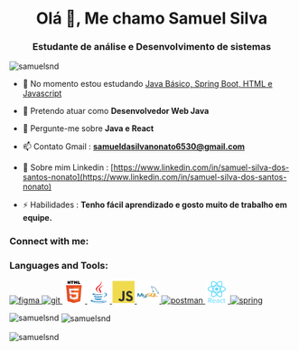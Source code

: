 <h1 align="center">Olá 👋, Me chamo Samuel Silva</h1>
<h3 align="center">Estudante de análise e Desenvolvimento de sistemas</h3>

<p align="left"> <img src="https://komarev.com/ghpvc/?username=samuelsnd&label=Profile%20views&color=0e75b6&style=flat" alt="samuelsnd" /> </p>

- 🔭 No momento estou estudando [Java Básico, Spring Boot, HTML e Javascript](https://github.com/Samuelsnd)

- 👯 Pretendo atuar como **Desenvolvedor Web Java**

- 💬 Pergunte-me sobre **Java e React**

- 📫 Contato Gmail : **samueldasilvanonato6530@gmail.com**

- 📄 Sobre mim Linkedin : [https://www.linkedin.com/in/samuel-silva-dos-santos-nonato](https://www.linkedin.com/in/samuel-silva-dos-santos-nonato)

- ⚡ Habilidades : **Tenho fácil aprendizado e gosto muito de trabalho em equipe.**

<h3 align="left">Connect with me:</h3>
<p align="left">
</p>

<h3 align="left">Languages and Tools:</h3>
<p align="left"> <a href="https://www.figma.com/" target="_blank" rel="noreferrer"> <img src="https://www.vectorlogo.zone/logos/figma/figma-icon.svg" alt="figma" width="40" height="40"/> </a> <a href="https://git-scm.com/" target="_blank" rel="noreferrer"> <img src="https://www.vectorlogo.zone/logos/git-scm/git-scm-icon.svg" alt="git" width="40" height="40"/> </a> <a href="https://www.w3.org/html/" target="_blank" rel="noreferrer"> <img src="https://raw.githubusercontent.com/devicons/devicon/master/icons/html5/html5-original-wordmark.svg" alt="html5" width="40" height="40"/> </a> <a href="https://www.java.com" target="_blank" rel="noreferrer"> <img src="https://raw.githubusercontent.com/devicons/devicon/master/icons/java/java-original.svg" alt="java" width="40" height="40"/> </a> <a href="https://developer.mozilla.org/en-US/docs/Web/JavaScript" target="_blank" rel="noreferrer"> <img src="https://raw.githubusercontent.com/devicons/devicon/master/icons/javascript/javascript-original.svg" alt="javascript" width="40" height="40"/> </a> <a href="https://www.mysql.com/" target="_blank" rel="noreferrer"> <img src="https://raw.githubusercontent.com/devicons/devicon/master/icons/mysql/mysql-original-wordmark.svg" alt="mysql" width="40" height="40"/> </a> <a href="https://postman.com" target="_blank" rel="noreferrer"> <img src="https://www.vectorlogo.zone/logos/getpostman/getpostman-icon.svg" alt="postman" width="40" height="40"/> </a> <a href="https://reactjs.org/" target="_blank" rel="noreferrer"> <img src="https://raw.githubusercontent.com/devicons/devicon/master/icons/react/react-original-wordmark.svg" alt="react" width="40" height="40"/> </a> <a href="https://spring.io/" target="_blank" rel="noreferrer"> <img src="https://www.vectorlogo.zone/logos/springio/springio-icon.svg" alt="spring" width="40" height="40"/> </a> </p>

<p><img align="left" src="https://github-readme-stats.vercel.app/api/top-langs?username=samuelsnd&show_icons=true&theme=dark&locale=en&layout=compact" alt="samuelsnd" /></p>

<p>&nbsp;<img align="center" src="https://github-readme-stats.vercel.app/api?username=samuelsnd&show_icons=true&theme=dark&locale=en" alt="samuelsnd" /></p>

<p><img align="center" src="https://github-readme-streak-stats.herokuapp.com/?user=samuelsnd&theme=dark" alt="samuelsnd" /></p>

